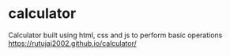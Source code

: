 # calculator
Calculator built using html, css and js to perform basic operations
https://rutujaj2002.github.io/calculator/
